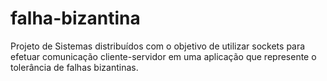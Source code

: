 # falha-bizantina
Projeto de Sistemas distribuídos com o objetivo de utilizar sockets para efetuar comunicação cliente-servidor em uma aplicação que represente o tolerância de falhas bizantinas.
